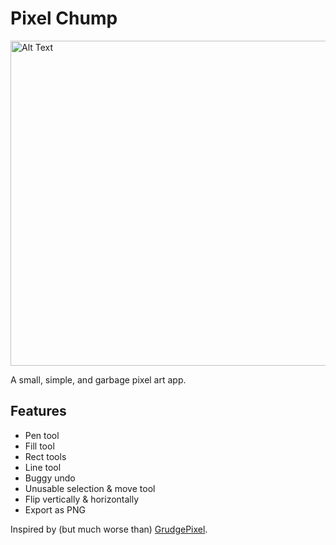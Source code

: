 # Pixel Chump
<img src="https://github.com/user-attachments/assets/35798b97-ede2-4136-8fa0-c6ccb8fa885b" alt="Alt Text" width="590" height="520">

A small, simple, and garbage pixel art app. 

## Features
- Pen tool
- Fill tool
- Rect tools
- Line tool
- Buggy undo
- Unusable selection & move tool
- Flip vertically & horizontally
- Export as PNG

Inspired by (but much worse than) [GrudgePixel](https://github.com/datavorous/GrudgePixel).
